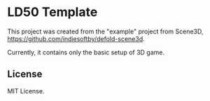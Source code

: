 # LD50 Template

This project was created from the "example" project from Scene3D, https://github.com/indiesoftby/defold-scene3d.

Currently, it contains only the basic setup of 3D game.

## License

MIT License.

